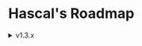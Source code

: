 # Hascal's Roadmap 

<details>
<summary>v1.3.x</summary>

### Base
- signals
- redesign logo
- js backend(`hascal2js`)
- static variables

### Language
- lambdas :
```
var mythread = thread(@(1000,true){
    print("hi")
})
```

### Standard Library
- `thread` library

### Library Manager
- unistall library option

</details>